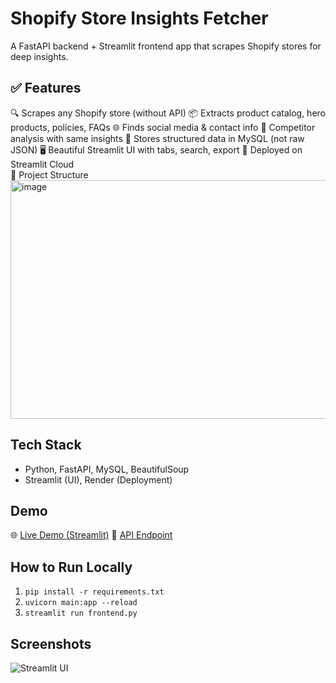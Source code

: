 # Shopify Store Insights Fetcher

A FastAPI backend + Streamlit frontend app that scrapes Shopify stores for deep insights.

## ✅ Features
🔍 Scrapes any Shopify store (without API)
📦 Extracts product catalog, hero products, policies, FAQs
🌐 Finds social media & contact info
👥 Competitor analysis with same insights
💾 Stores structured data in MySQL (not raw JSON)
🖥️ Beautiful Streamlit UI with tabs, search, export
🚀 Deployed on Streamlit Cloud
<br>
📁 Project Structure
<img width="765" height="382" alt="image" src="https://github.com/user-attachments/assets/a0e58a10-9935-41d9-bedd-2ac90ff46a98" />
<br>
## Tech Stack
- Python, FastAPI, MySQL, BeautifulSoup
- Streamlit (UI), Render (Deployment)

## Demo
🌐 [Live Demo (Streamlit)](https://yourname-shopify.streamlit.app)
🔗 [API Endpoint](https://shopify-insights-api.onrender.com/insights)

## How to Run Locally
1. `pip install -r requirements.txt`
2. `uvicorn main:app --reload`
3. `streamlit run frontend.py`

## Screenshots

![Streamlit UI](screenshot.png)


